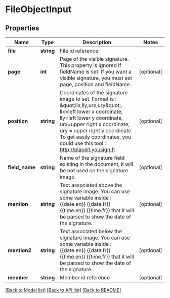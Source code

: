 # FileObjectInput

## Properties
Name | Type | Description | Notes
------------ | ------------- | ------------- | -------------
**file** | **string** | File id reference | 
**page** | **int** | Page of the visible signature. This property is ignored if fieldName is set.  If you want a visible signature, you must set page, position and fieldName. | [optional] 
**position** | **string** | Coordinates of the signature image to set. Format is : \&quot;llx,lly,urx,ury\&quot;. llx&#x3D;left lower x coordinate, lly&#x3D;left lower y coordinate, urx&#x3D;upper right x coordinate, ury &#x3D; upper right y coordinate. To get easily coordinates, you could use this tool : http://placeit.yousign.fr | [optional] 
**field_name** | **string** | Name of the signature field existing in the document, it will be not used on the signature image. | [optional] 
**mention** | **string** | Text associated above the signature image.  You can use some variable inside : {{date.en}} {{date.fr}} {{time.en}} {{time.fr}} that it will be parsed to show the date of the signature. | [optional] 
**mention2** | **string** | Text associated below the signature image.  You can use some variable inside : {{date.en}} {{date.fr}} {{time.en}} {{time.fr}} that it will be parsed to show the date of the signature. | [optional] 
**member** | **string** | Member id reference | [optional] 

[[Back to Model list]](../README.md#documentation-for-models) [[Back to API list]](../README.md#documentation-for-api-endpoints) [[Back to README]](../README.md)


